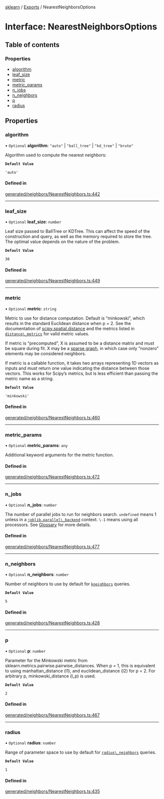 [sklearn](../readme.md) / [Exports](../modules.md) / NearestNeighborsOptions

# Interface: NearestNeighborsOptions

## Table of contents

### Properties

- [algorithm](NearestNeighborsOptions.md#algorithm)
- [leaf\_size](NearestNeighborsOptions.md#leaf_size)
- [metric](NearestNeighborsOptions.md#metric)
- [metric\_params](NearestNeighborsOptions.md#metric_params)
- [n\_jobs](NearestNeighborsOptions.md#n_jobs)
- [n\_neighbors](NearestNeighborsOptions.md#n_neighbors)
- [p](NearestNeighborsOptions.md#p)
- [radius](NearestNeighborsOptions.md#radius)

## Properties

### algorithm

• `Optional` **algorithm**: ``"auto"`` \| ``"ball_tree"`` \| ``"kd_tree"`` \| ``"brute"``

Algorithm used to compute the nearest neighbors:

**`Default Value`**

`'auto'`

#### Defined in

[generated/neighbors/NearestNeighbors.ts:442](https://github.com/transitive-bullshit/scikit-learn-ts/blob/367336a/packages/sklearn/src/generated/neighbors/NearestNeighbors.ts#L442)

___

### leaf\_size

• `Optional` **leaf\_size**: `number`

Leaf size passed to BallTree or KDTree. This can affect the speed of the construction and query, as well as the memory required to store the tree. The optimal value depends on the nature of the problem.

**`Default Value`**

`30`

#### Defined in

[generated/neighbors/NearestNeighbors.ts:449](https://github.com/transitive-bullshit/scikit-learn-ts/blob/367336a/packages/sklearn/src/generated/neighbors/NearestNeighbors.ts#L449)

___

### metric

• `Optional` **metric**: `string`

Metric to use for distance computation. Default is “minkowski”, which results in the standard Euclidean distance when p = 2. See the documentation of [scipy.spatial.distance](https://docs.scipy.org/doc/scipy/reference/spatial.distance.html) and the metrics listed in [`distance\_metrics`](sklearn.metrics.pairwise.distance_metrics.html#sklearn.metrics.pairwise.distance_metrics "sklearn.metrics.pairwise.distance_metrics") for valid metric values.

If metric is “precomputed”, X is assumed to be a distance matrix and must be square during fit. X may be a [sparse graph](../../glossary.html#term-sparse-graph), in which case only “nonzero” elements may be considered neighbors.

If metric is a callable function, it takes two arrays representing 1D vectors as inputs and must return one value indicating the distance between those vectors. This works for Scipy’s metrics, but is less efficient than passing the metric name as a string.

**`Default Value`**

`'minkowski'`

#### Defined in

[generated/neighbors/NearestNeighbors.ts:460](https://github.com/transitive-bullshit/scikit-learn-ts/blob/367336a/packages/sklearn/src/generated/neighbors/NearestNeighbors.ts#L460)

___

### metric\_params

• `Optional` **metric\_params**: `any`

Additional keyword arguments for the metric function.

#### Defined in

[generated/neighbors/NearestNeighbors.ts:472](https://github.com/transitive-bullshit/scikit-learn-ts/blob/367336a/packages/sklearn/src/generated/neighbors/NearestNeighbors.ts#L472)

___

### n\_jobs

• `Optional` **n\_jobs**: `number`

The number of parallel jobs to run for neighbors search. `undefined` means 1 unless in a [`joblib.parallel\_backend`](https://joblib.readthedocs.io/en/latest/parallel.html#joblib.parallel_backend "(in joblib v1.3.0.dev0)") context. `\-1` means using all processors. See [Glossary](../../glossary.html#term-n_jobs) for more details.

#### Defined in

[generated/neighbors/NearestNeighbors.ts:477](https://github.com/transitive-bullshit/scikit-learn-ts/blob/367336a/packages/sklearn/src/generated/neighbors/NearestNeighbors.ts#L477)

___

### n\_neighbors

• `Optional` **n\_neighbors**: `number`

Number of neighbors to use by default for [`kneighbors`](#sklearn.neighbors.NearestNeighbors.kneighbors "sklearn.neighbors.NearestNeighbors.kneighbors") queries.

**`Default Value`**

`5`

#### Defined in

[generated/neighbors/NearestNeighbors.ts:428](https://github.com/transitive-bullshit/scikit-learn-ts/blob/367336a/packages/sklearn/src/generated/neighbors/NearestNeighbors.ts#L428)

___

### p

• `Optional` **p**: `number`

Parameter for the Minkowski metric from sklearn.metrics.pairwise.pairwise\_distances. When p = 1, this is equivalent to using manhattan\_distance (l1), and euclidean\_distance (l2) for p = 2. For arbitrary p, minkowski\_distance (l\_p) is used.

**`Default Value`**

`2`

#### Defined in

[generated/neighbors/NearestNeighbors.ts:467](https://github.com/transitive-bullshit/scikit-learn-ts/blob/367336a/packages/sklearn/src/generated/neighbors/NearestNeighbors.ts#L467)

___

### radius

• `Optional` **radius**: `number`

Range of parameter space to use by default for [`radius\_neighbors`](#sklearn.neighbors.NearestNeighbors.radius_neighbors "sklearn.neighbors.NearestNeighbors.radius_neighbors") queries.

**`Default Value`**

`1`

#### Defined in

[generated/neighbors/NearestNeighbors.ts:435](https://github.com/transitive-bullshit/scikit-learn-ts/blob/367336a/packages/sklearn/src/generated/neighbors/NearestNeighbors.ts#L435)
